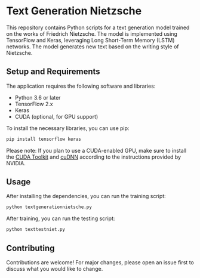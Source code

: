 # Text Generation Nietzsche

This repository contains Python scripts for a text generation model trained on the works of Friedrich Nietzsche. The model is implemented using TensorFlow and Keras, leveraging Long Short-Term Memory (LSTM) networks. The model generates new text based on the writing style of Nietzsche.

## Setup and Requirements

The application requires the following software and libraries:

- Python 3.6 or later
- TensorFlow 2.x
- Keras
- CUDA (optional, for GPU support)

To install the necessary libraries, you can use pip:

```bash
pip install tensorflow keras
```

Please note: If you plan to use a CUDA-enabled GPU, make sure to install the [CUDA Toolkit](https://developer.nvidia.com/cuda-toolkit) and [cuDNN](https://developer.nvidia.com/cudnn) according to the instructions provided by NVIDIA.

## Usage

After installing the dependencies, you can run the training script:

```bash
python textgenerationnietsche.py
```

After training, you can run the testing script:

```bash
python texttestniet.py
```

## Contributing

Contributions are welcome! For major changes, please open an issue first to discuss what you would like to change.
